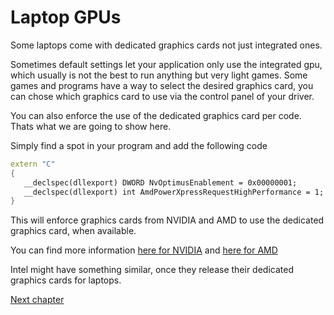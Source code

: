 # Laptop GPUs

Some laptops come with dedicated graphics cards not just integrated ones.

Sometimes default settings let your application only use the integrated gpu, which usually is not the best to run anything but very light games. Some games and programs have a way to select the desired graphics card, you can chose which graphics card to use via the control panel of your driver.

You can also enforce the use of the dedicated graphics card per code. Thats what we are going to show here.

Simply find a spot in your program and add the following code

```cpp
extern "C"
{
   __declspec(dllexport) DWORD NvOptimusEnablement = 0x00000001;
​   __declspec(dllexport) int AmdPowerXpressRequestHighPerformance = 1;
}
```

This will enforce graphics cards from NVIDIA and AMD to use the dedicated graphics card, when available.

You can find more information [here for NVIDIA](http://developer.download.nvidia.com/devzone/devcenter/gamegraphics/files/OptimusRenderingPolicies.pdf) and [here for AMD](http://developer.amd.com/community/blog/2015/10/02/amd-enduro-system-for-developers/)

Intel might have something similar, once they release their dedicated graphics cards for laptops.

[Next chapter](../1-3-models/1-3-0-overview.md)
